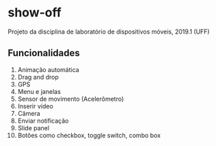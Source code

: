 # show-off
Projeto da disciplina de laboratório de dispositivos móveis, 2019.1 (UFF)

## Funcionalidades
1. Animação automática
2. Drag and drop
3. GPS  
4. Menu e janelas  
5. Sensor de movimento (Acelerômetro)  
6. Inserir vídeo  
7. Câmera  
8. Enviar notificação  
9. Slide panel  
10. Botões como checkbox, toggle switch, combo box
